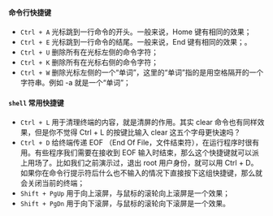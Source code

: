 
#### 命令行快捷键

- `Ctrl + A` 光标跳到一行命令的开头。一般来说，Home 键有相同的效果；
- `Ctrl + E` 光标跳到一行命令的结尾。一般来说，End 键有相同的效果；。
- `Ctrl + U` 删除所有在光标左侧的命令字符；
- `Ctrl + K` 删除所有在光标右侧的命令字符；
- `Ctrl + W` 删除光标左侧的一个“单词”，这里的“单词”指的是用空格隔开的一个字符串。例如 -a 就是一个“单词”；

#### `shell` 常用快捷键

- `Ctrl + L` 用于清理终端的内容，就是清屏的作用。其实 clear 命令也有同样效果，但是你不觉得 Ctrl + L 的按键比输入 clear 这五个字母更快速吗？
- `Ctrl + D` 给终端传递 EOF （End Of File，文件结束符），在运行程序时很有用。有些程序我们需要在接收到 EOF 输入时结束，那么这个快捷键就可以派上用场了。比如我们之前演示过，退出 root 用户身份，就可以用 Ctrl + D。如果你在命令行提示符后什么也不输入的情况下直接按下这组快捷键，那么就会关闭当前的终端；
- `Shift + PgUp` 用于向上滚屏，与鼠标的滚轮向上滚屏是一个效果；
- `Shift + PgDn` 用于向下滚屏，与鼠标的滚轮向下滚屏是一个效果。
